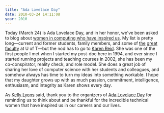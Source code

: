 ```yaml
---
title: "Ada Lovelace Day"
date: 2010-03-24 14:11:08
year: 2010
---
```

Today (March 24) is Ada Lovelace Day, and in her honor, we've been asked to blog about <a href="http://findingada.com/">women in computing who have inspired us</a>. My list is pretty long—current and former students, family members, and some of <a href="http://www.cs.utoronto.ca/~campbell">the</a> <a href="http://www.cs.utoronto.ca/~dianeh">great</a> <a href="http://www.cs.utoronto.ca/~mcraig">faculty</a> at U of T—but the nod has to go to <a href="http://www.cs.utoronto.ca/~reid">Karen Reid</a>. She was one of the first people I met when I started my post-doc here in 1994, and ever since I started running projects and teaching courses in 2002, she has been my co-conspirator, reality check, and role model. She does a great job of sharing her love of computer science with her students and colleagues, and somehow always has time to turn my ideas into something workable. I hope that my daughter grows up with as much passion, commitment, intelligence, enthusiasm, and integrity as Karen shows every day.

As <a href="http://moving2academia.blogspot.com/2010/03/in-honour-of-ada-lovelace-day-technical.html">Kelly Lyons</a> said, thank you to the organizers of <a href="http://findingada.com/">Ada  Lovelace Day</a> for reminding us to think about and be thankful for the  incredible technical women that have inspired us in our careers and our  lives.
